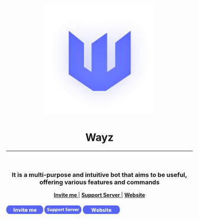 <p align="center">
  <a href="https://wayz-bot.vercel.app">
    <img width="300" src="https://github.com/Wayz-Bot/Wayz-Bot/blob/main/src/img/wayz.png">
  </a>
</p>
<div align="center">
  <h1>Wayz</h1>
</div>

---

<br/>
<div align="center"> 
<h3>
  It is a multi-purpose and intuitive bot that aims to be useful, offering various features and commands
</h3>
</div>
<div align = "center">

**[ Invite me ](https://discord.com/oauth2/authorize?client_id=866604832957136918&permissions=8&scope=applications.commands%20bot)** | **[ Support Server ](https://discord.gg/HMUfMXDQsV)** | **[ Website ](https://wayz-bot.vercel.app/)**
</div>

<p align="center">
  <h4>
  <a href="https://discord.com/oauth2/authorize?client_id=866604832957136918&permissions=8&scope=applications.commands%20bot"><img width="100" src="https://github.com/Wayz-Bot/Wayz-Bot/blob/main/src/img/invite-me.png" alt="invite-me" /></a>
  <a href="https://discord.gg/6v2JVBEKW7"><img width="100" src="https://github.com/Wayz-Bot/Wayz-Bot/blob/main/src/img/support-server.png" alt="support-server" /></a>
  <a href="https://wayz-bot.vercel.app/"><img width="100" src="https://github.com/Wayz-Bot/Wayz-Bot/blob/main/src/img/website.png" alt="website" /></a>
</p>
